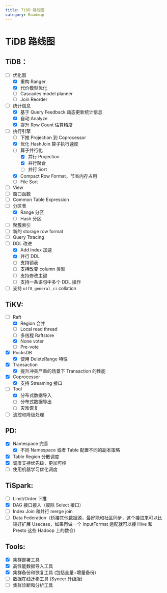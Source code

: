 ```yaml
---
title: TiDB 路线图
category: Roadmap
---
```


# TiDB 路线图

## TiDB：

- [ ] 优化器
    - [x] 重构 Ranger
    - [x] 代价模型优化
    - [ ] Cascades model planner
    - [ ] Join Reorder
- [ ] 统计信息
    - [x] 基于 Query Feedback 动态更新统计信息
    - [x] 自动 Analyze
    - [x] 提升 Row Count 估算精度
- [ ] 执行引擎
    - [ ] 下推 Projection 到 Coprocessor
    - [x] 优化 HashJoin 算子执行速度
    - [ ] 算子并行化
        - [x] 并行 Projection
        - [x] 并行聚合
        - [ ] 并行 Sort
    - [x] Compact Row Format，节省内存占用
    - [ ] File Sort
- [ ] View
- [ ] 窗口函数
- [ ] Common Table Expression
- [ ] 分区表
    - [x] Range 分区
    - [ ] Hash 分区
- [ ] 聚簇索引
- [ ] 新的 storage row format
- [ ] Query Ttracing
- [ ] DDL 改进
    - [x] Add Index 加速
    - [x] 并行 DDL
    - [ ] 支持锁表
    - [ ] 支持改变 column 类型
    - [ ] 支持修改主键
    - [ ] 支持一条语句中多个 DDL 操作
- [ ] 支持 `utf8_general_ci` collation

## TiKV:

- [ ] Raft
    - [x] Region 合并
    - [ ] Local read thread
    - [ ] 多线程 Raftstore
    - [x] None voter
    - [ ] Pre-vote
- [x] RocksDB
    - [x] 使用 DeleteRange 特性
- [x] Transaction
    - [x] 提升冲突严重的场景下 Transaction 的性能
- [x] Coprocessor
    - [x] 支持 Streaming 接口
- [ ] Tool
    - [x] 分布式数据导入
    - [ ] 分布式数据导出
    - [ ] 灾难恢复
- [ ] 流控和降级处理

## PD:

- [x] Namespace 完善
    - [x] 不同 Namespace 或者 Table 配置不同的副本策略
- [x] Table Region 分散调度
- [x] 调度支持优先级，更加可控
- [ ] 使用机器学习优化调度

## TiSpark:

- [ ] Limit/Order 下推
- [x] DAG 接口接入（废除 Select 接口）
- [ ] Index Join 和并行 merge join
- [ ] Data Federation（桥接其他数据源，最好能和社区同步，这个接进来可以比较好扩展 Usecase，如果再做一个 InputFormat 适配就可以接 Hive 和 Presto 这些 Hadoop 上的数仓）

## Tools:

- [x] 集群部署工具
- [X] 高性能数据导入工具
- [X] 集群备份和恢复工具 (包括全量+增量备份)
- [ ] 数据在线迁移工具 (Syncer 升级版)
- [ ] 集群诊断和分析工具
